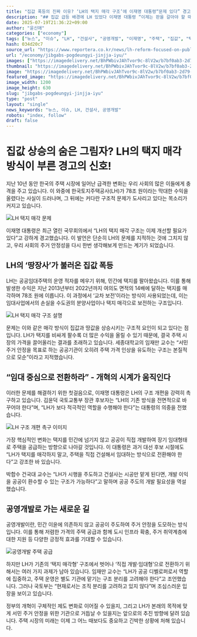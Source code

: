 ```yaml
---
title: "집값 폭등의 진짜 이유? ‘LH의 택지 매각 구조’에 이재명 대통령“문제 있다” 경고!"
description: "## 집값 급등 배경에 LH 있었다 이재명 대통령 “이제는 판을 갈아야 할 때” ..."
date: 2025-07-19T21:36:22+09:00
author: "윤신애"
categories: ["economy"]
tags: ["뉴스", "이슈", "LH", "건설사", "공영개발", "이재명", "주택", "집값", "택지", "부동산정책", "경제문제"]
hash: 034d20c7
source_url: "https://www.reportera.co.kr/news/lh-reform-focused-on-public-development/"
url: "/economy/jibgabs-pogdeungyi-jinjja-iyu/"
images: ["https://imagedelivery.net/BhPWbivJAhTvor9c-8lV2w/b7bf0ab3-2d79-430c-d7a7-6652582e5c00/public", "https://imagedelivery.net/BhPWbivJAhTvor9c-8lV2w/f04bd7e1-e559-4ffb-a54e-7e41f4113f00/public", "https://imagedelivery.net/BhPWbivJAhTvor9c-8lV2w/6b3da0e5-276e-40fd-c0ca-39578e8dd000/public", "https://imagedelivery.net/BhPWbivJAhTvor9c-8lV2w/40da7dfe-3ecd-4206-2e77-77b28571ab00/public"]
thumbnail: "https://imagedelivery.net/BhPWbivJAhTvor9c-8lV2w/b7bf0ab3-2d79-430c-d7a7-6652582e5c00/public"
image: "https://imagedelivery.net/BhPWbivJAhTvor9c-8lV2w/b7bf0ab3-2d79-430c-d7a7-6652582e5c00/public"
featured_image: "https://imagedelivery.net/BhPWbivJAhTvor9c-8lV2w/b7bf0ab3-2d79-430c-d7a7-6652582e5c00/public"
image_width: 1200
image_height: 630
slug: "jibgabs-pogdeungyi-jinjja-iyu"
type: "post"
layout: "single"
news_keywords: "뉴스, 이슈, LH, 건설사, 공영개발"
robots: "index, follow"
draft: false
---
```


# 집값 상승의 숨은 그림자? LH의 택지 매각 방식이 부른 경고의 신호!

지난 10년 동안 한국의 주택 시장에 일어난 급격한 변화는 우리 사회의 많은 이들에게 충격을 주고 있습니다. 이 와중에 한국토지주택공사(LH)가 78조 원이라는 막대한 수익을 올렸다는 사실이 드러나며, 그 뒤에는 커다란 구조적 문제가 도사리고 있다는 목소리가 커지고 있습니다.


![LH 택지 매각 문제](https://imagedelivery.net/BhPWbivJAhTvor9c-8lV2w/6b3da0e5-276e-40fd-c0ca-39578e8dd000/public)


이재명 대통령은 최근 열린 국무회의에서 “LH의 택지 매각 구조는 이제 개선할 필요가 있다”고 강하게 경고했습니다. 이 발언은 단순히 LH의 문제를 지적하는 것에 그치지 않고, 우리 사회의 주거 안정성을 다시 한번 생각해보게 만드는 계기가 되었습니다.

## LH의 ‘땅장사’가 불러온 집값 폭등

LH는 공공임대주택의 운영 적자를 메우기 위해, 민간에 택지를 팔아왔습니다. 이를 통해 발생한 수익은 지난 2013년부터 2022년까지 여의도 면적의 14배에 달하는 택지를 매각하며 78조 원에 이릅니다. 이 과정에서 ‘교차 보전’이라는 방식이 사용되었는데, 이는 임대사업에서의 손실을 수도권의 분양사업이나 택지 매각으로 보전하는 구조입니다.


![LH 택지 매각 구조 설명](https://imagedelivery.net/BhPWbivJAhTvor9c-8lV2w/f04bd7e1-e559-4ffb-a54e-7e41f4113f00/public)


문제는 이와 같은 매각 방식이 집값과 땅값을 상승시키는 구조적 요인이 되고 있다는 점입니다. LH가 택지를 비싸게 팔수록 더 많은 수익을 올릴 수 있기 때문에, 결국 주택 시장의 가격을 끌어올리는 결과를 초래하고 있습니다. 세종대학교의 임재만 교수는 “서민 주거 안정을 목표로 하는 공공기관이 오히려 주택 가격 인상을 유도하는 구조는 본질적으로 모순”이라고 지적했습니다.

## “임대 중심으로 전환하라” - 개혁의 시계가 움직인다

이러한 문제를 해결하기 위한 첫걸음으로, 이재명 대통령은 LH의 구조 개편을 강력히 촉구하고 있습니다. 김윤덕 국토교통부 장관 후보자는 “LH의 기존 방식을 전면적으로 바꾸어야 한다”며, “LH가 보다 적극적인 역할을 수행해야 한다”는 대통령의 의중을 전했습니다.


![LH 구조 개편 촉구 이미지](https://imagedelivery.net/BhPWbivJAhTvor9c-8lV2w/40da7dfe-3ecd-4206-2e77-77b28571ab00/public)


가장 핵심적인 변화는 택지를 민간에 넘기지 않고 공공이 직접 개발하여 장기 임대형태로 주택을 공급하는 방향으로 나아갈 것입니다. 이 대통령은 과거 대선 후보 시절에도 “LH가 택지를 매각하지 말고, 주택을 직접 건설해서 임대하는 방식으로 전환해야 한다”고 강조한 바 있습니다.

박합수 건국대 교수는 “LH가 시행을 주도하고 건설사는 시공만 맡게 된다면, 개발 이익을 공공이 환수할 수 있는 구조가 가능하다”고 말하며 공공 주도의 개발 필요성을 역설했습니다.

## 공영개발로 가는 새로운 길

공영개발이란, 민간 이윤에 의존하지 않고 공공이 주도하여 주거 안정을 도모하는 방식입니다. 이를 통해 저렴한 가격의 주택 공급과 함께 도시 인프라 확충, 주거 취약계층에 대한 지원 등 다양한 긍정적 효과를 기대할 수 있습니다.


![공영개발 주택 공급](https://imagedelivery.net/BhPWbivJAhTvor9c-8lV2w/b7bf0ab3-2d79-430c-d7a7-6652582e5c00/public)


하지만 LH가 기존의 ‘택지 매각형’ 구조에서 벗어나 ‘직접 개발·임대형’으로 전환하기 위해서는 여러 가지 과제가 남아 있습니다. 임재만 교수는 “LH가 공공 디벨로퍼로서 역할에 집중하고, 주택 운영은 별도 기관에 맡기는 구조 분리를 고려해야 한다”고 조언했습니다. 그러나 국토부는 “현재로서는 조직 분리를 고려하고 있지 않다”며 조심스러운 입장을 보이고 있습니다.

정부의 개혁이 구체적인 제도 변화로 이어질 수 있을지, 그리고 LH가 본래의 목적에 맞게 서민 주거 안정을 위한 기관으로 거듭날 수 있을지는 앞으로의 추진 방향에 달려 있습니다. 주택 시장의 미래는 이제 그 어느 때보다도 중요하고 긴박한 상황에 처해 있습니다.
